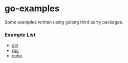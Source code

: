# go-examples

Some examples written using golang third party packages.

### Example List

- [gin](/gin)
- [rpc](/rpc)
- [echo](/echo)
